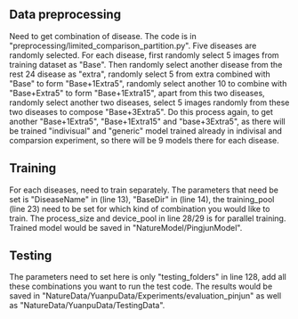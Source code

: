 ## Data preprocessing
Need to get combination of disease. The code is in "preprocessing/limited_comparison_partition.py".
Five diseases are randomly selected. For each disease, first randomly select 5 images from training dataset as "Base". Then randomly select another disease from the rest 24 disease as "extra", randomly select 5 from extra combined with "Base" to form "Base+1Extra5", randomly select another 10 to combine with "Base+Extra5" to form "Base+1Extra15", apart from this two diseases, randomly select another two diseases, select 5 images randomly from these two diseases to compose "Base+3Extra5". Do this process again, to get another "Base+1Extra5", "Base+1Extra15" and "base+3Extra5", as there will be trained "indivisual" and "generic" model trained already in indivisal and comparsion experiment, so there will be 9 models there for each disease.

## Training
For each diseases, need to train separately. The parameters that need be set is "DiseaseName" in (line 13), "BaseDir" in (line 14), the training_pool (line 23) need to be set for which kind of combination you would like to train. The process_size and device_pool in line 28/29 is for parallel training. Trained model would be saved in "NatureModel/PingjunModel".

## Testing
The parameters need to set here is only "testing_folders" in line 128, add all these combinations you want to run the test code. The results would be saved in
"NatureData/YuanpuData/Experiments/evaluation_pinjun" as well as "NatureData/YuanpuData/TestingData".
